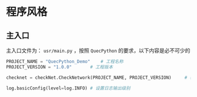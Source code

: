 # 程序风格

## 主入口

主入口文件为： `usr/main.py` ，按照 `QuecPython` 的要求，以下内容是必不可少的

``` python
PROJECT_NAME = "QuecPython_Demo"    # 工程名称
PROJECT_VERSION = "1.0.0"       # 工程版本

checknet = checkNet.CheckNetwork(PROJECT_NAME, PROJECT_VERSION)     # 初始化网络连接

log.basicConfig(level=log.INFO) # 设置日志输出级别
```
